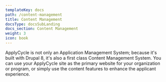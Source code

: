 ```yaml
---
templateKey: docs
path: /content-management
title: Content Management
docsType: docsSubLanding
docs_section: Content Management
weight: 3
icon: book
---
```

ApplyCycle is not only an Application Management System; because it's built with Drupal 8, it's also a first class Content Management System. You can use your ApplyCycle site as the primary website for your organization or program, or simply use the content features to enhance the applicant experience.
